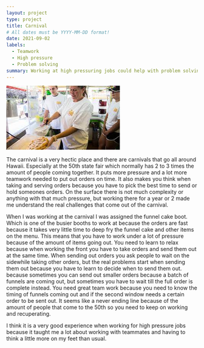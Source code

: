 ```yaml
---
layout: project
type: project 
title: Carnival
# All dates must be YYYY-MM-DD format!
date: 2021-09-02
labels:
  - Teamwork
  - High pressure
  - Problem solving
summary: Working at high pressuring jobs could help with problem solving and work on team building.
---
```


<div class="ui small rounded images">
	
  <img  class="ui image" src="../images/funel_cake.jpg.jpg" >


</div>

The carnival is a very hectic place and there are carnivals that go all around Hawaii. Especially at the 50th 
state fair which normally has 2 to 3 times the amount of people coming together. It puts more pressure and a lot more
teamwork needed to put out orders on time. It also makes you think when taking and serving orders because you have
to pick the best time to send or hold someones orders. On the surface there is not much complexity or anything with 
that much pressure, but working there for a year or 2 made me understand the real challenges that come out of the 
carnival.

When I was working at the carnival I was assigned the funnel cake boot. Which is one of the busier booths to
work at because the orders are fast because it takes very little time to deep fry the funnel cake and other items on
the menu. This means that you have to work under a lot of pressure because of the amount of items going out. You 
need to learn to relax because when working the front you have to take orders and send them out at the same time. 
When sending out orders you ask people to wait on the sidewhile taking other orders, but the real problems start 
when sending them out because you have to learn to decide when to send them out. because sometimes you can send out 
smaller orders because a batch of funnels are coming out, but sometimes you have to wait till the full order is 
complete instead. You need great team work because you need to know the timing of funnels coming out and if the 
second window needs a certain order to be sent out. It seems like a never ending line because of the amount of 
people that come to the 50th so you need to keep on working and recuperating. 

I think it is a very good experience when working for high pressure jobs because it taught me a lot about 
working with teammates and having to think a little more on my feet than usual. 
	



